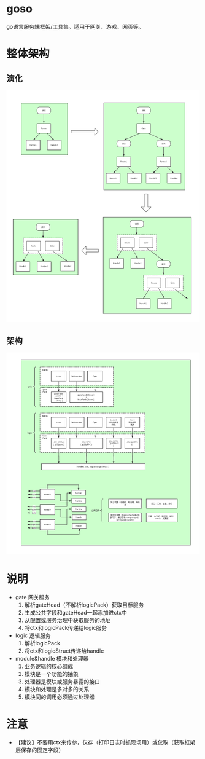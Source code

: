# goso

go语言服务端框架/工具集。适用于网关、游戏、网页等。

# 整体架构

## 演化
![](/docs/jpg/演化.jpg)

## 架构
![](/docs/jpg/架构.jpg)

# 说明
- gate 网关服务
    1. 解析gateHead（不解析logicPack）获取目标服务
    2. 生成公共字段和gateHead一起添加进ctx中
    3. 从配置或服务治理中获取服务的地址
    4. 将ctx和logicPack传递给logic服务
- logic 逻辑服务
    1. 解析logicPack
    2. 将ctx和logicStruct传递给handle
- module&handle 模块和处理器
    1. 业务逻辑的核心组成
    2. 模块是一个功能的抽象
    3. 处理器是模块或服务暴露的接口
    4. 模块和处理是多对多的关系
    5. 模块间的调用必须通过处理器

# 注意
- 【建议】不要用ctx来传参，仅存（打印日志时抓现场用）或仅取（获取框架层保存的固定字段）
